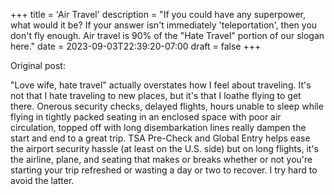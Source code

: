 +++
title = 'Air Travel'
description = "If you could have any superpower, what would it be? If your answer isn't immediately 'teleportation', then you don't fly enough. Air travel is 90% of the \"Hate Travel\" portion of our slogan here."
date = 2023-09-03T22:39:20-07:00
draft = false
+++

Original post:

"Love wife, hate travel" actually overstates how I feel about traveling. It's not that I hate traveling to new places, but it's that I loathe flying to get there. Onerous security checks, delayed flights, hours unable to sleep while flying in tightly packed seating in an enclosed space with poor air circulation, topped off with long disembarkation lines really dampen the start and end to a great trip. TSA Pre-Check and Global Entry helps ease the airport security hassle (at least on the U.S. side) but on long flights, it's the airline, plane, and seating that makes or breaks whether or not you're starting your trip refreshed or wasting a day or two to recover. I try hard to avoid the latter. 